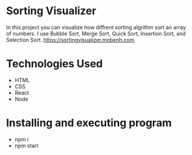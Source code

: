 # Sorting Visualizer
In this project you can visualize how diffrent sorting algrithm sort an array of numbers. I use Bubble Sort, Merge Sort, Quick Sort, Insertion Sort, and Selection Sort.
https://sortingvisualizer.mobenh.com

# Technologies Used
* HTML
* CSS
* React
* Node

# Installing and executing program
* npm i
* npm start
